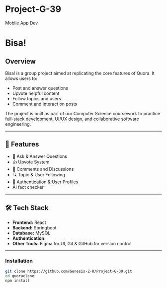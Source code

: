 # Project-G-39
Mobile App Dev 
# Bisa!

## Overview

Bisa! is a group project aimed at replicating the core features of Quora. It allows users to:

- Post and answer questions
- Upvote helpful content
- Follow topics and users
- Comment and interact on posts

The project is built as part of our Computer Science coursework to practice full-stack development, UI/UX design, and collaborative software engineering.

---

## 🌟 Features

- 📝 Ask & Answer Questions  
- 👍 Upvote System  
- 🧵 Comments and Discussions  
- 🔍 Topic & User Following  
- 🔐 Authentication & User Profiles
- AI fact checker 

---

## 🛠️ Tech Stack

- **Frontend:** React
- **Backend:** Springboot
- **Database:** MySQL
- **Authentication:** 
- **Other Tools:** Figma for UI, Git & GitHub for version control

---



### Installation

```bash
git clone https://github.com/Genesis-Z-R/Project-G-39.git
cd quoraclone
npm install
